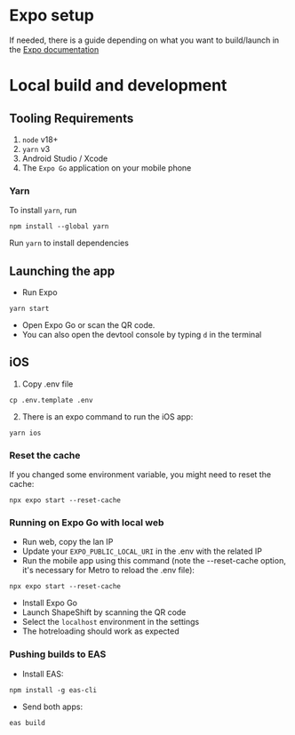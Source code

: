 # Expo setup 
If needed, there is a guide depending on what you want to build/launch in the [Expo documentation](https://docs.expo.dev/get-started/set-up-your-environment/)

# Local build and development
## Tooling Requirements
1. `node` v18+
2. `yarn` v3
3. Android Studio / Xcode
3. The `Expo Go` application on your mobile phone

### Yarn
To install `yarn`, run
```shell
npm install --global yarn
```

Run `yarn` to install dependencies

## Launching the app

- Run Expo 
```
yarn start
```
- Open Expo Go or scan the QR code.
- You can also open the devtool console by typing `d` in the terminal

## iOS

1. Copy .env file
```
cp .env.template .env
```

2. There is an expo command to run the iOS app:
```
yarn ios
```

### Reset the cache
If you changed some environment variable, you might need to reset the cache:

```
npx expo start --reset-cache
```

### Running on Expo Go with local web
- Run web, copy the lan IP
- Update your `EXPO_PUBLIC_LOCAL_URI` in the .env with the related IP
- Run the mobile app using this command (note the --reset-cache option, it's necessary for Metro to reload the .env file):
```
npx expo start --reset-cache
```
- Install Expo Go
- Launch ShapeShift by scanning the QR code
- Select the `localhost` environment in the settings
- The hotreloading should work as expected

### Pushing builds to EAS
- Install EAS:
```shell
npm install -g eas-cli
```
- Send both apps:
```shell
eas build
```
